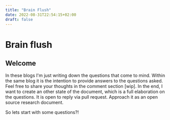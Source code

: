 ```yaml
---
title: "Brain Flush"
date: 2022-08-31T22:54:15+02:00
draft: false
---
```


# Brain flush

## Welcome
In these blogs I'm just writing down the questions that come to mind. Within the same blog it is the intention to provide answers to the questions asked. 
Feel free to share your thoughts in the comment section [wip]. In the end, I want to create an other state of the document, 
which is a full elaboration on the questions. It is open to reply via pull request. Approach it as an open source research document.

So lets start with some questions?!
